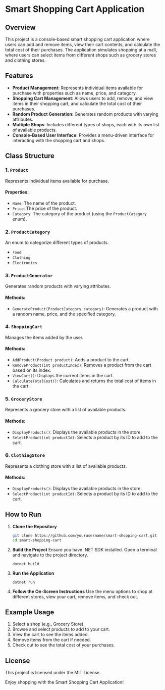 # Smart Shopping Cart Application

## Overview

This project is a console-based smart shopping cart application where users can add and remove items, view their cart contents, and calculate the total cost of their purchases. The application simulates shopping at a mall, where users can select items from different shops such as grocery stores and clothing stores.

## Features

- **Product Management**: Represents individual items available for purchase with properties such as name, price, and category.
- **Shopping Cart Management**: Allows users to add, remove, and view items in their shopping cart, and calculate the total cost of their purchases.
- **Random Product Generation**: Generates random products with varying attributes.
- **Multiple Shops**: Includes different types of shops, each with its own list of available products.
- **Console-Based User Interface**: Provides a menu-driven interface for interacting with the shopping cart and shops.

## Class Structure

### 1. `Product`
Represents individual items available for purchase.

#### Properties:
- `Name`: The name of the product.
- `Price`: The price of the product.
- `Category`: The category of the product (using the `ProductCategory` enum).

### 2. `ProductCategory`
An enum to categorize different types of products.
- `Food`
- `Clothing`
- `Electronics`

### 3. `ProductGenerator`
Generates random products with varying attributes.

#### Methods:
- `GenerateProduct(ProductCategory category)`: Generates a product with a random name, price, and the specified category.

### 4. `ShoppingCart`
Manages the items added by the user.

#### Methods:
- `AddProduct(Product product)`: Adds a product to the cart.
- `RemoveProduct(int productIndex)`: Removes a product from the cart based on its index.
- `ViewCart()`: Displays the current items in the cart.
- `CalculateTotalCost()`: Calculates and returns the total cost of items in the cart.

### 5. `GroceryStore`
Represents a grocery store with a list of available products.

#### Methods:
- `DisplayProducts()`: Displays the available products in the store.
- `SelectProduct(int productId)`: Selects a product by its ID to add to the cart.

### 6. `ClothingStore`
Represents a clothing store with a list of available products.

#### Methods:
- `DisplayProducts()`: Displays the available products in the store.
- `SelectProduct(int productId)`: Selects a product by its ID to add to the cart.

## How to Run

1. **Clone the Repository**
   ```sh
   git clone https://github.com/yourusername/smart-shopping-cart.git
   cd smart-shopping-cart

2. **Build the Project**
Ensure you have .NET SDK installed. Open a terminal and navigate to the project directory.
    
    ```
    dotnet build
    
    ```
    
3. **Run the Application**
    
    ```
    dotnet run
    
    ```
    
3. **Follow the On-Screen Instructions**
Use the menu options to shop at different stores, view your cart, remove items, and check out.

## Example Usage

1. Select a shop (e.g., Grocery Store).
2. Browse and select products to add to your cart.
3. View the cart to see the items added.
4. Remove items from the cart if needed.
5. Check out to see the total cost of your purchases.


## License

This project is licensed under the MIT License.


Enjoy shopping with the Smart Shopping Cart Application!
